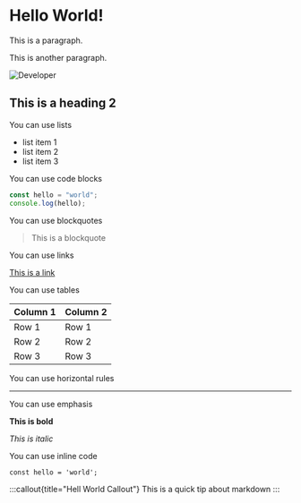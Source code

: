 # Hello World!

This is a paragraph.

This is another paragraph.

![Developer](/images/blog/premium_photo-1678565869434-c81195861939.avif)


## This is a heading 2

You can use lists

- list item 1
- list item 2
- list item 3

You can use code blocks

```js
const hello = "world";
console.log(hello);
```

You can use blockquotes

> This is a blockquote

You can use links

[This is a link](https://www.google.com)


You can use tables

| Column 1 | Column 2 |
| -------- | -------- |
| Row 1    | Row 1    |
| Row 2    | Row 2    |
| Row 3    | Row 3    |


You can use horizontal rules

---

You can use emphasis

**This is bold**

_This is italic_

You can use inline code

`const hello = 'world';`


:::callout{title="Hell World Callout"}
This is a quick tip about markdown
:::